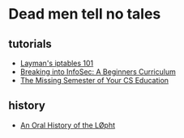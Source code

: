 # Dead men tell no tales

## tutorials

- [Layman's iptables 101](https://iximiuz.com/en/posts/laymans-iptables-101/) 
- [Breaking into InfoSec: A Beginners Curriculum](https://s3ctur.wordpress.com/2017/06/19/breaking-into-infosec-a-beginners-curriculum/)
- [The Missing Semester of Your CS Education](https://missing.csail.mit.edu/)

## history
- [An Oral History of the LØpht](https://duo.com/decipher/an-oral-history-of-the-l0pht) 
